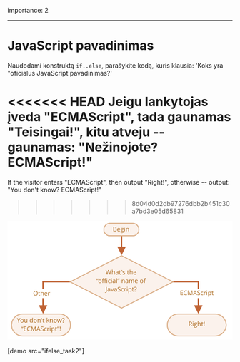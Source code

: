 importance: 2

---

# JavaScript pavadinimas

Naudodami konstruktą `if..else`, parašykite kodą, kuris klausia: 'Koks yra "oficialus JavaScript pavadinimas?' 

<<<<<<< HEAD
Jeigu lankytojas įveda "ECMAScript", tada gaunamas "Teisingai!", kitu atveju -- gaunamas: "Nežinojote? ECMAScript!"
=======
If the visitor enters "ECMAScript", then output "Right!", otherwise -- output: "You don't know? ECMAScript!"
>>>>>>> 8d04d0d2db97276dbb2b451c30a7bd3e05d65831

![](ifelse_task2.svg)

[demo src="ifelse_task2"]

